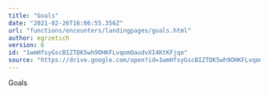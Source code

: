 ```yaml
---
title: "Goals"
date: "2021-02-26T16:06:55.356Z"
url: "functions/encounters/landingpages/goals.html"
author: egrzetich
version: 6
id: "1wmHfsyGscBIZTDK5wh9OHKFLvqomOaudvXI4KtKFjqo"
source: "https://drive.google.com/open?id=1wmHfsyGscBIZTDK5wh9OHKFLvqomOaudvXI4KtKFjqo"
---
```

Goals


